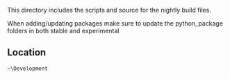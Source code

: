 This directory includes the scripts and source for the nightly build files.

When adding/updating packages make sure to update the python_package folders in both stable and experimental

Location
--------

`~\Development`
